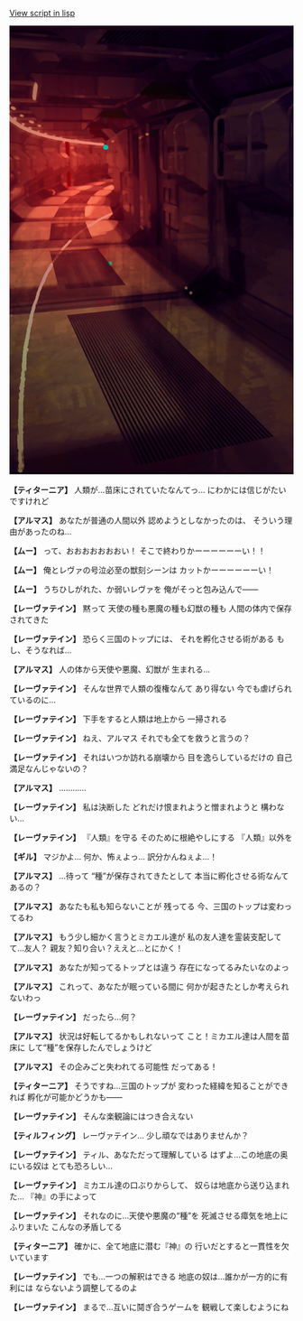[View script in lisp](../scripts/100803040.txt)

![red_corridor.png](../images/backgrounds/red_corridor.png)

**【ティターニア】**
人類が…苗床にされていたなんてっ…
にわかには信じがたいですけれど

**【アルマス】**
あなたが普通の人間以外
認めようとしなかったのは、
そういう理由があったのね…

**【ムー】**
って、おおおおおおおい！
そこで終わりかーーーーーーい！！

**【ムー】**
俺とレヴァの号泣必至の獣刻シーンは
カットかーーーーーーい！

**【ムー】**
うちひしがれた、か弱いレヴァを
俺がそっと包み込んで――

**【レーヴァテイン】**
黙って
天使の種も悪魔の種も幻獣の種も
人間の体内で保存されてきた

**【レーヴァテイン】**
恐らく三国のトップには、
それを孵化させる術がある
もし、そうなれば…

**【アルマス】**
人の体から天使や悪魔、幻獣が
生まれる…

**【レーヴァテイン】**
そんな世界で人類の復権なんて
あり得ない
今でも虐げられているのに…

**【レーヴァテイン】**
下手をすると人類は地上から
一掃される

**【レーヴァテイン】**
ねえ、アルマス
それでも全てを救うと言うの？

**【レーヴァテイン】**
それはいつか訪れる崩壊から
目を逸らしているだけの
自己満足なんじゃないの？

**【アルマス】**
…………

**【レーヴァテイン】**
私は決断した
どれだけ恨まれようと憎まれようと
構わない…

**【レーヴァテイン】**
『人類』を守る
そのために根絶やしにする
『人類』以外を

**【ギル】**
マジかよ…
何か、怖ぇよっ…
訳分かんねぇよ…！

**【アルマス】**
…待って
“種”が保存されてきたとして
本当に孵化させる術なんてあるの？

**【アルマス】**
あなたも私も知らないことが
残ってる
今、三国のトップは変わってるわ

**【アルマス】**
もう少し細かく言うとミカエル達が
私の友人達を霊装支配してて…友人？
親友？知り合い？ええと…とにかく！

**【アルマス】**
あなたが知ってるトップとは違う
存在になってるみたいなのよっ

**【アルマス】**
これって、あなたが眠っている間に
何かが起きたとしか考えられないわっ

**【レーヴァテイン】**
だったら…何？

**【アルマス】**
状況は好転してるかもしれないって
こと！ミカエル達は人間を苗床に
して“種”を保存したんでしょうけど

**【アルマス】**
その企みごと失われてる可能性
だってある！

**【ティターニア】**
そうですね…三国のトップが
変わった経緯を知ることができれば
孵化が可能かどうかも――

**【レーヴァテイン】**
そんな楽観論にはつき合えない

**【ティルフィング】**
レーヴァテイン…
少し頑なではありませんか？

**【レーヴァテイン】**
ティル、あなただって理解している
はずよ…この地底の奥にいる奴は
とても恐ろしい…

**【レーヴァテイン】**
ミカエル達の口ぶりからして、
奴らは地底から送り込まれた…
『神』の手によって

**【レーヴァテイン】**
それなのに…天使や悪魔の“種”を
死滅させる瘴気を地上にふりまいた
こんなの矛盾してる

**【ティターニア】**
確かに、全て地底に潜む『神』の
行いだとすると一貫性を欠いています

**【レーヴァテイン】**
でも…一つの解釈はできる
地底の奴は…誰かが一方的に有利には
ならないよう調整してるのよ

**【レーヴァテイン】**
まるで…互いに鬩ぎ合うゲームを
観戦して楽しむようにね